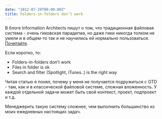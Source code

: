 ```yaml
---
date: "2012-07-29T00:00:00Z"
title: Folders-in-folders don’t work
---
```


В блоге Information Architects пишут о том, что традиционная файловая система - очень гиковская парадигма, но даже гики никогда толком не умели и в общем-то так и не научились ей нормально пользоваться. [Почитайте](http://informationarchitects.net/blog/mountain-lions-new-file-system/).

Если коротко, то:

- Folders-in-folders don’t work
- Files in folder is ok
- Search and filter (Spotlight, iTunes..) is the right way

Читая статью я понял, почему у меня не получается подружиться с GTD - там, как и в классической файловой системе, сложная вложенность. У каждой отдельной задачи может быть свой контекст, проект, подпроект и т.д.

Менеджерить такую систему сложнее, чем выполнить большинство из моих ежедневных настоящих задач.